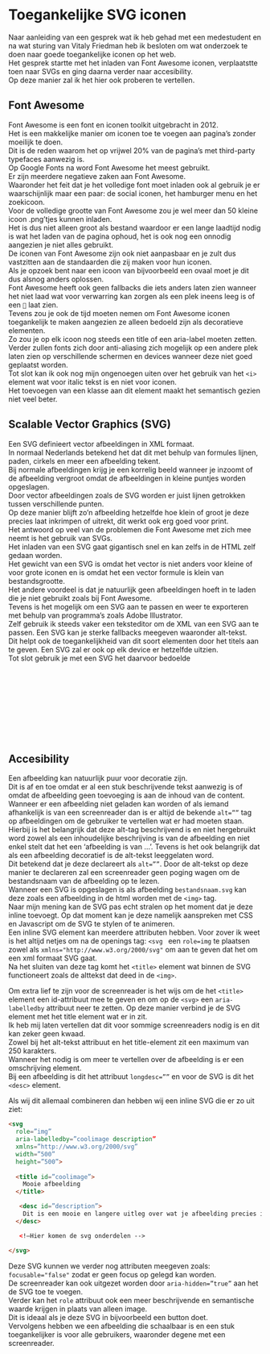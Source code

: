 # Toegankelijke SVG iconen
Naar aanleiding van een gesprek wat ik heb gehad met een medestudent en na wat sturing van Vitaly Friedman heb ik besloten om wat onderzoek te doen naar goede toegankelijke iconen op het web.    
Het gesprek startte met het inladen van Font Awesome iconen, verplaatstte toen naar SVGs en ging daarna verder naar accesibility.      
Op deze manier zal ik het hier ook proberen te vertellen.  

## Font Awesome
Font Awesome is een font en iconen toolkit uitgebracht in 2012.    
Het is een makkelijke manier om iconen toe te voegen aan pagina’s zonder moeilijk te doen.    
Dit is de reden waarom het op vrijwel 20% van de pagina’s met third-party typefaces aanwezig is.   
Op Google Fonts na word Font Awesome het meest gebruikt.   
Er zijn meerdere negatieve zaken aan Font Awesome.    
Waaronder het feit dat je het volledige font moet inladen ook al gebruik je er waarschijnlijk maar een paar: de social iconen, het hamburger menu en het zoekicoon.   
Voor de volledige grootte van Font Awesome zou je wel meer dan 50 kleine icoon .png’tjes kunnen inladen.    
Het is dus niet alleen groot als bestand waardoor er een lange laadtijd nodig is wat het laden van de pagina ophoud, het is ook nog een onnodig aangezien je niet alles gebruikt.    
De iconen van Font Awesome zijn ook niet aanpasbaar en je zult dus vastzitten aan de standaarden die zij maken voor hun iconen.   
Als je opzoek bent naar een icoon van bijvoorbeeld een ovaal moet je dit dus alsnog anders oplossen.   
Font Awesome heeft ook geen fallbacks die iets anders laten zien wanneer het niet laad wat voor verwarring kan zorgen als een plek ineens leeg is of een `` laat zien.    
Tevens zou je ook de tijd moeten nemen om Font Awesome iconen toegankelijk te maken aangezien ze alleen bedoeld zijn als decoratieve elementen.   
Zo zou je op elk icoon nog steeds een title of een aria-label moeten zetten.   
Verder zullen fonts zich door anti-aliasing zich mogelijk op een andere plek laten zien op verschillende schermen en devices wanneer deze niet goed geplaatst worden.   
Tot slot kan ik ook nog mijn ongenoegen uiten over het gebruik van het `<i>` element wat voor italic tekst is en niet voor iconen.   
Het toevoegen van een klasse aan dit element maakt het semantisch gezien niet veel beter. 

## Scalable Vector Graphics (SVG)
Een SVG definieert vector afbeeldingen in XML formaat.   
In normaal Nederlands betekend het dat dit met behulp van formules lijnen, paden, cirkels en meer een afbeelding tekent.   
Bij normale afbeeldingen krijg je een korrelig beeld wanneer je inzoomt of de afbeelding vergroot omdat de afbeeldingen in kleine puntjes worden opgeslagen.   
Door vector afbeeldingen zoals de SVG worden er juist lijnen getrokken tussen verschillende punten.   
Op deze manier blijft zo’n afbeelding hetzelfde hoe klein of groot je deze precies laat inkrimpen of uitrekt, dit werkt ook erg goed voor print.   
Het antwoord op veel van de problemen die Font Awesome met zich mee neemt is het gebruik van SVGs.   
Het inladen van een SVG gaat gigantisch snel en kan zelfs in de HTML zelf gedaan worden.    
Het gewicht van een SVG is omdat het vector is niet anders voor kleine of voor grote iconen en is omdat het een vector formule is klein van bestandsgrootte.   
Het andere voordeel is dat je natuurlijk geen afbeeldingen hoeft in te laden die je niet gebruikt zoals bij Font Awesome.    
Tevens is het mogelijk om een SVG aan te passen en weer te exporteren met behulp van programma’s zoals Adobe Illustrator.   
Zelf gebruik ik steeds vaker een teksteditor om de XML van een SVG aan te passen. Een SVG kan je sterke fallbacks meegeven waaronder alt-tekst.   
Dit helpt ook de toegankelijkheid van dit soort elementen door het titels aan te geven. Een SVG zal er ook op elk device er hetzelfde uitzien.    
Tot slot gebruik je met een SVG het daarvoor bedoelde <svg> element en blijft de HTML semantisch correct.

## Accesibility
Een afbeelding kan natuurlijk puur voor decoratie zijn.   
Dit is af en toe omdat er al een stuk beschrijvende tekst aanwezig is of omdat de afbeelding geen toevoeging is aan de inhoud van de content.   
Wanneer er een afbeelding niet geladen kan worden of als iemand afhankelijk is van een screenreader dan is er altijd de bekende `alt=””` tag op afbeeldingen om de gebruiker te vertellen wat er had moeten staan.     
Hierbij is het belangrijk dat deze alt-tag beschrijvend is en niet hergebruikt word zowel als een inhoudelijke beschrijving is van de afbeelding en niet enkel stelt dat het een ‘afbeelding is van …’. Tevens is het ook belangrijk dat als een afbeelding decoratief is de alt-tekst leeggelaten word.    
Dit betekend dat je deze declareert als `alt=””`. Door de alt-tekst op deze manier te declareren zal een screenreader geen poging wagen om de bestandsnaam van de afbeelding op te lezen.   
Wanneer een SVG is opgeslagen is als afbeelding `bestandsnaam.svg` kan deze zoals een afbeelding in de html worden met de `<img>` tag.    
Naar mijn mening kan de SVG pas echt stralen op het moment dat je deze inline toevoegt. Op dat moment kan je deze namelijk aanspreken met CSS en Javascript om de SVG te stylen of te animeren.    
Een inline SVG element kan meerdere attributen hebben. Voor zover ik weet is het altijd netjes om na de openings tag: `<svg ` een `role=img` te plaatsen zowel als  `xmlns="http://www.w3.org/2000/svg"` om aan te geven dat het om een xml formaat SVG gaat.    
Na het sluiten van deze tag komt het `<title>` element wat binnen de SVG functioneert zoals de alttekst dat deed in de `<img>`.    

Om extra lief te zijn voor de screenreader is het wijs om de het `<title>` element een id-attribuut mee te geven en om op de `<svg>` een `aria-labelledby` attribuut neer te zetten. Op deze manier verbind je de SVG element met het title element wat er in zit.   
Ik heb mij laten vertellen dat dit voor sommige screenreaders nodig is en dit kan zeker geen kwaad.  
Zowel bij het alt-tekst attribuut en het title-element zit een maximum van 250 karakters.     
Wanneer het nodig is om meer te vertellen over de afbeelding is er een omschrijving element.    
Bij een afbeelding is dit het attribuut `longdesc=””` en voor de SVG is dit het `<desc>` element.    

Als wij dit allemaal combineren dan hebben wij een inline SVG die er zo uit ziet:  
```html
<svg 
  role=”img” 
  aria-labelledby=”coolimage description” 
  xmlns=”http://www.w3.org/2000/svg” 
  width=”500” 
  height=”500”>
  
  <title id=”coolimage”>
    Mooie afbeelding
  </title>

   <desc id=”description”>
    Dit is een mooie en langere uitleg over wat je afbeelding precies is en wilt laten zien aangezien je hier meer dan 250 karakters voor kan gebruiken.
  </desc>

   <!—Hier komen de svg onderdelen -->

</svg>
```

Deze SVG kunnen we verder nog attributen meegeven zoals: `focusable="false"` zodat er geen focus op gelegd kan worden.   
De screenreader kan ook uitgezet worden door `aria-hidden=”true”` aan het de SVG toe te voegen.   
Verder kan het `role` attribuut ook een meer beschrijvende en semantische waarde krijgen in plaats van alleen image.   
Dit is ideaal als je deze SVG in bijvoorbeeld een button doet.    
Vervolgens hebben we een afbeelding die schaalbaar is en een stuk toegankelijker is voor alle gebruikers, waaronder degene met een screenreader.   
